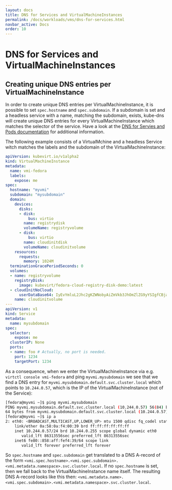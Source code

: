 ```yaml
---
layout: docs
title: DNS for Services and VirtualMachineInstances
permalink: /docs/workloads/vms/dns-for-services.html
navbar_active: Docs
order: 10
---
```


# DNS for Services and VirtualMachineInstances

## Creating unique DNS entries per VirtualMachineInstance

In order to create unique DNS entries per VirtualMachineInstance, it is possible to set
`spec.hostname` and `spec.subdomain`. If a subdomain is set and a headless
service with a name, matching the subdomain, exists, kube-dns will create
unique DNS entries for every VirtualMachineInstance which matches the selector of the
service. Have a look at the [DNS for Servies and Pods
documentation](https://kubernetes.io/docs/concepts/services-networking/dns-pod-service/#pods-hostname-and-subdomain-fields)
for additional information.

The following example consists of a VirtualMchine and a headless Service witch
matches the labels and the subdomain of the VirtualMachineInstance:

```yaml
apiVersion: kubevirt.io/v1alpha2
kind: VirtualMachineInstance
metadata:
  name: vmi-fedora
  labels:
    expose: me
spec:
  hostname: "myvmi"
  subdomain: "mysubdomain"
  domain:
    devices:
      disks:
      - disk:
          bus: virtio
        name: registrydisk
        volumeName: registryvolume
      - disk:
          bus: virtio
        name: cloudinitdisk
        volumeName: cloudinitvolume
    resources:
      requests:
        memory: 1024M
  terminationGracePeriodSeconds: 0
  volumes:
  - name: registryvolume
    registryDisk:
      image: kubevirt/fedora-cloud-registry-disk-demo:latest
  - cloudInitNoCloud:
      userDataBase64: IyEvYmluL2Jhc2gKZWNobyAiZmVkb3JhOmZlZG9yYSIgfCBjaHBhc3N3ZAo=
    name: cloudinitvolume
---
apiVersion: v1
kind: Service
metadata:
  name: mysubdomain
spec:
  selector:
    expose: me
  clusterIP: None
  ports:
  - name: foo # Actually, no port is needed.
    port: 1234
    targetPort: 1234
```

As a consequence, when we enter the VirtualMachineInstance via e.g. `virtctl console
vmi-fedora` and ping `myvmi.mysubdomain` we see that we find a DNS entry for
`myvmi.mysubdomain.default.svc.cluster.local` which points to `10.244.0.57`,
which is the IP of the VirtualMachineInstance (not of the Service):

```bash
[fedora@myvmi ~]$ ping myvmi.mysubdomain
PING myvmi.mysubdomain.default.svc.cluster.local (10.244.0.57) 56(84) bytes of data.
64 bytes from myvmi.mysubdomain.default.svc.cluster.local (10.244.0.57): icmp_seq=1 ttl=64 time=0.029 ms
[fedora@myvmi ~]$ ip a
2: eth0: <BROADCAST,MULTICAST,UP,LOWER_UP> mtu 1500 qdisc fq_codel state UP group default qlen 1000
    link/ether 0a:58:0a:f4:00:39 brd ff:ff:ff:ff:ff:ff
    inet 10.244.0.57/24 brd 10.244.0.255 scope global dynamic eth0
       valid_lft 86313556sec preferred_lft 86313556sec
    inet6 fe80::858:aff:fef4:39/64 scope link
       valid_lft forever preferred_lft forever
```

So `spec.hostname` and `spec.subdomain` get translated to a DNS A-record of the
form
`<vmi.spec.hostname>.<vmi.spec.subdomain>.<vmi.metadata.namespace>.svc.cluster.local`.
If no `spec.hostname` is set, then we fall back to the VirtualMachineInstance name
itself. The resulting DNS A-record looks like this then:
`<vmi.metadata.name>.<vmi.spec.subdomain>.<vmi.metadata.namespace>.svc.cluster.local`.

